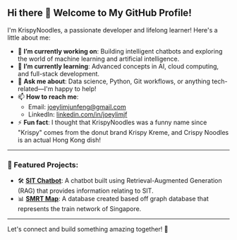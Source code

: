 ## Hi there 👋 Welcome to My GitHub Profile!

I'm KrispyNoodles, a passionate developer and lifelong learner! Here's a little about me:

- 🔭 **I’m currently working on**: Building intelligent chatbots and exploring the world of machine learning and artificial intelligence.
- 🌱 **I’m currently learning**: Advanced concepts in AI, cloud computing, and full-stack development.
- 💬 **Ask me about**: Data science, Python, Git workflows, or anything tech-related—I'm happy to help!
- 📫 **How to reach me**:  
  - Email: [joeylimjunfeng@gmail.com](mailto:joeylimjunfeng@gmail.com)  
  - LinkedIn: [linkedin.com/in/joeylimjf](https://www.linkedin.com/in/joeylimjf/)
- ⚡ **Fun fact**: I thought that KrispyNoodles was a funny name since "Krispy" comes from the donut brand Krispy Kreme, and Crispy Noodles is an actual Hong Kong dish!
---

### 🌟 Featured Projects:
- 🛠 **[SIT Chatbot](https://github.com/KrispyNoodles/SIT_Chatbot)**: A chatbot built using Retrieval-Augmented Generation (RAG) that provides information relating to SIT.
- 📊 **[SMRT Map](https://github.com/KrispyNoodles/SMRT_Neo4j)**: A database created based off graph database that represents the train network of Singapore.

---

Let's connect and build something amazing together! 🚀
